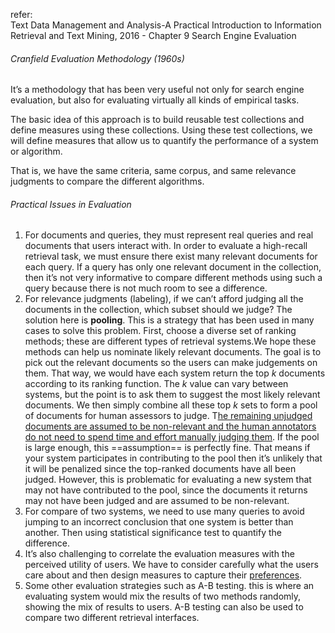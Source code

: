 refer:<br>Text Data Management and Analysis-A Practical Introduction to Information Retrieval and Text Mining, 2016 - Chapter 9 Search Engine Evaluation

###### Cranfield Evaluation Methodology (1960s)

It’s a methodology that has been very useful not only for search engine evaluation, but also for evaluating virtually all kinds of empirical tasks.

The basic idea of this approach is to build reusable test collections and define measures using these collections. Using these test collections, we will define measures that allow us to quantify the performance of a system or algorithm.

That is, we have the same criteria, same corpus, and same relevance judgments to compare the different algorithms.

###### Practical Issues in Evaluation

1. For documents and queries, they must represent real queries and real documents that users interact with. In order to evaluate a high-recall retrieval task, we must ensure there exist many relevant documents for each query. If a query has only one relevant document in the collection, then it’s not very informative to compare different methods using such a query because there is not much room to see a difference.
2. For relevance judgments (labeling), if we can’t afford judging all the documents in
   the collection, which subset should we judge? The solution here is **pooling**. This
   is a strategy that has been used in many cases to solve this problem. First, choose
   a diverse set of ranking methods; these are different types of retrieval systems.We
   hope these methods can help us nominate likely relevant documents. The goal is
   to pick out the relevant documents so the users can make judgements on them.
   That way, we would have each system return the top $k$ documents according to its
   ranking function. The $k$ value can vary between systems, but the point is to ask them to suggest the most likely relevant documents. We then simply combine all these top $k​$ sets to form a pool of documents for human assessors to judge. T<u>he remaining unjudged documents are assumed to be non-relevant and the human annotators do not need to spend time and effort manually judging them</u>. If the pool is large enough, this ==assumption== is perfectly fine. That means if your system participates in contributing to the pool then it’s unlikely that it will be penalized since the top-ranked documents have all been judged. However, this is problematic for evaluating a new system that may not have contributed to the pool, since the documents it returns may not have been judged and are assumed to be non-relevant.
3. For compare of two systems, we need to use many queries to avoid jumping
   to an incorrect conclusion that one system is better than another. Then using statistical significance test to quantify the difference.
4. It’s also challenging to correlate the evaluation measures with the perceived utility of users. We have to consider carefully what the users care about and then design measures to capture their <u>preferences</u>.
5. Some other evaluation strategies such as A-B testing. this is where an evaluating system would mix the results of two methods randomly, showing the mix of results to users. A-B testing can also be used to compare two different retrieval interfaces.


